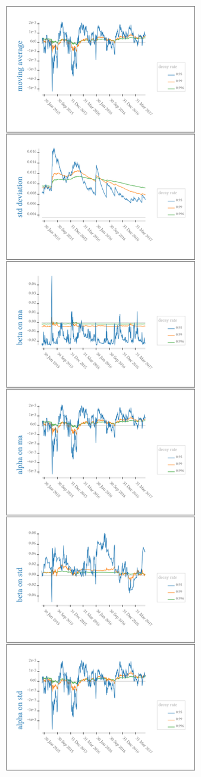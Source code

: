 <meta charset="utf-8"> <link rel="stylesheet" href="https://tonyday567.github.io/other/lhs.css">

<img style="border:2px solid grey" src="other/c1.svg">

<img style="border:2px solid grey" src="other/c2.svg">

<img style="border:2px solid grey" src="other/c3.svg">

<img style="border:2px solid grey" src="other/c4.svg">

<img style="border:2px solid grey" src="other/c5.svg">

<img style="border:2px solid grey" src="other/c6.svg">
